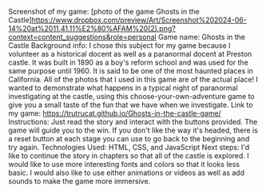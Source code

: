 Screenshot of my game: [photo of the game Ghosts in the Castle]https://www.dropbox.com/preview/Art/Screenshot%202024-06-14%20at%2011.41.11%E2%80%AFAM%20(2).png?context=content_suggestions&role=personal
Game name: Ghosts in the Castle
Background info: I chose this subject for my game because I volunteer as a historical docent as well as a paranormal docent at Preston castle. It was built in 1890 as a boy's reform school and was used for the same purpose until 1960. It is said to be one of the most haunted places in California. All of the photos that I used in this game are of the actual place! I wanted to demonstrate what happens in a typical night of paranormal investigating at the castle, using this choose-your-own-adventure game to give you a small taste of the fun that we have when we investigate. 
Link to my game: https://trutrucat.github.io/Ghosts-in-the-castle-game/
Instructions: Just read the story and interact with the buttons provided. The game will guide you to the win. If you don't like the way it's headed, there is a reset button at each stage you can use to go back to the beginning and try again. 
Technologies Used: HTML, CSS, and JavaScript
Next steps: I'd like to continue the story in chapters so that all of the castle is explored. I would like to use more interesting fonts and colors so that it looks less basic. I would also like to use either animations or videos as well as add sounds to make the game more immersive. 
